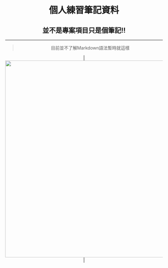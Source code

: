 <div align=center>

# 個人練習筆記資料 #

## 並不是專案項目只是個筆記!! ##

***

>目前並不了解Markdown語法暫時就這樣 

| <img src="https://www.oracle.com/oce/press/assets/CONT2F6AE229113D42EC9C59FAED5BAA0380/native/og-social-java-logo.gif" width="630"/> |


</div>